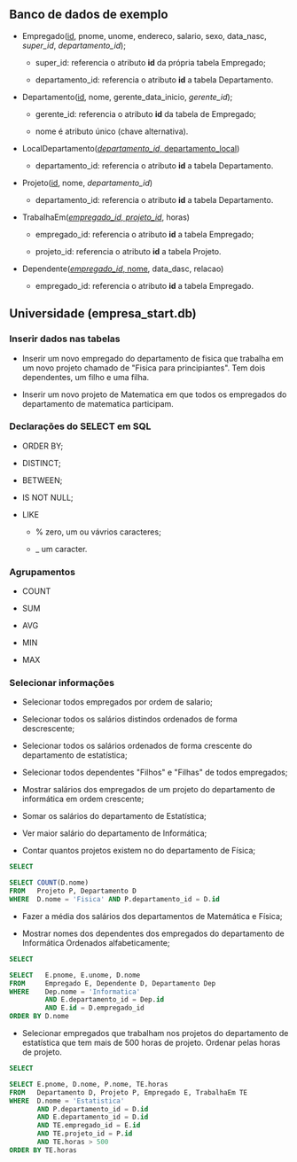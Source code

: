 ## Banco de dados de exemplo

* Empregado(<u>id</u>, pnome, unome, endereco, salario, sexo, data_nasc, *super_id*,
  *departamento_id*);

    * super_id: referencia o atributo **id** da própria tabela Empregado;

    * departamento_id: referencia o atributo **id** a tabela Departamento.

* Departamento(<u>id</u>, nome, gerente_data_inicio, *gerente_id*);

    * gerente_id: referencia o atributo **id** da tabela de Empregado;

    * nome é atributo único (chave alternativa).

* LocalDepartamento(<u>*departamento_id*, departamento_local</u>)

    * departamento_id: referencia o atributo **id** a tabela Departamento.

* Projeto(<u>id</u>, nome, *departamento_id*)

    * departamento_id: referencia o atributo **id** a tabela Departamento.

* TrabalhaEm(<u>*empregado_id, projeto_id*</u>, horas)

    * empregado_id: referencia o atributo **id** a tabela Empregado;

    * projeto_id: referencia o atributo **id** a tabela Projeto.

* Dependente(<u>*empregado_id*, nome</u>, data_dasc, relacao)

    * empregado_id: referencia o atributo **id** a tabela Empregado.

## Universidade (empresa_start.db)

### Inserir dados nas tabelas

* Inserir um novo empregado do departamento de fisica que trabalha em um novo
  projeto chamado de "Fisica para principiantes". Tem dois dependentes, um filho
  e uma filha.

* Inserir um novo projeto de Matematica em que todos os empregados do departamento
  de matematica participam.

### Declarações do SELECT em SQL

* ORDER BY;

* DISTINCT;

* BETWEEN;

* IS NOT NULL;

* LIKE

    * % zero, um ou vávrios caracteres;

    * _ um caracter.


### Agrupamentos

* COUNT

* SUM

* AVG

* MIN

* MAX


### Selecionar informações

* Selecionar todos empregados por ordem de salario;

* Selecionar todos os salários distindos ordenados de forma descrescente;

* Selecionar todos os salários ordenados de forma crescente do departamento de
  estatística;

* Selecionar todos dependentes "Filhos" e "Filhas" de todos empregados;

* Mostrar salários dos empregados de um projeto do departamento de informática
  em ordem crescente;

* Somar os salários do departamento de Estatística;

* Ver maior salário do departamento de Informática;

* Contar quantos projetos existem no do departamento de Física;

```SQL tab=
SELECT
```

```SQL tab=
SELECT COUNT(D.nome)
FROM   Projeto P, Departamento D
WHERE  D.nome = 'Fisica' AND P.departamento_id = D.id
```

* Fazer a média dos salários dos departamentos de Matemática e Física;

* Mostrar nomes dos dependentes dos empregados do departamento de Informática
  Ordenados alfabeticamente;

```SQL tab=
SELECT
```

```SQL tab=
SELECT   E.pnome, E.unome, D.nome
FROM     Empregado E, Dependente D, Departamento Dep
WHERE    Dep.nome = 'Informatica'
         AND E.departamento_id = Dep.id
	     AND E.id = D.empregado_id
ORDER BY D.nome
```

* Selecionar empregados que trabalham nos projetos do departamento de  
  estatística que tem mais de 500 horas de projeto. Ordenar pelas horas de projeto.

```SQL tab=
SELECT
```

```SQL tab=
SELECT E.pnome, D.nome, P.nome, TE.horas
FROM   Departamento D, Projeto P, Empregado E, TrabalhaEm TE
WHERE  D.nome = 'Estatistica'
       AND P.departamento_id = D.id
	   AND E.departamento_id = D.id
	   AND TE.empregado_id = E.id
	   AND TE.projeto_id = P.id
	   AND TE.horas > 500
ORDER BY TE.horas
```
